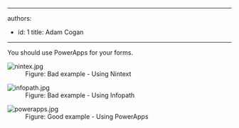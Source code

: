 

---
authors:
  - id: 1
    title: Adam Cogan
---




<span class='intro'> You should use&#160;PowerApps for your forms.<br> </span>

<dl class="badImage"><dt>​​​<img src="/PublishingImages/nintex.jpg" alt="nintex.jpg" /></dt><dd>Figure&#58; Bad example - Using Nintext</dd></dl><dl class="badImage"><dt><img src="/PublishingImages/infopath.jpg" alt="infopath.jpg" /></dt><dd>Figure&#58; Bad example - Using Infopath</dd></dl><dl class="goodImage"><dt><img src="/PublishingImages/powerapps.jpg" alt="powerapps.jpg" /></dt><dd>Figure&#58; Good example - Using PowerApps</dd></dl>
​​



